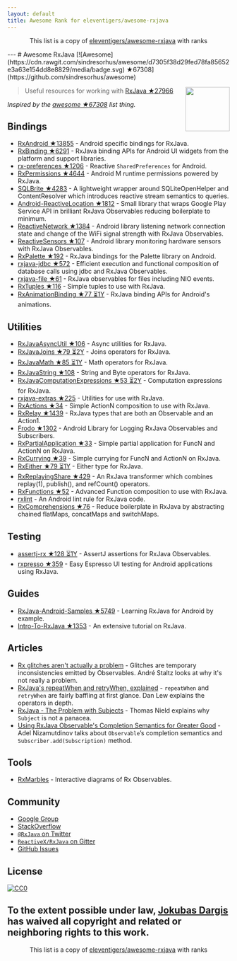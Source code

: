 ```yaml
---
layout: default
title: Awesome Rank for eleventigers/awesome-rxjava
---
```


<p align="center">
	This list is a copy of <a href="https://github.com/eleventigers/awesome-rxjava">eleventigers/awesome-rxjava</a> with ranks
</p>
---
# Awesome RxJava [![Awesome](https://cdn.rawgit.com/sindresorhus/awesome/d7305f38d29fed78fa85652e3a63e154dd8e8829/media/badge.svg) ★67308](https://github.com/sindresorhus/awesome)

[<img src="http://reactivex.io/assets/Rx_Logo_S.png" align="right" width="100">](http://reactivex.io/)

> Useful resources for working with [RxJava ★27966](https://github.com/ReactiveX/RxJava)

*Inspired by the [awesome ★67308](https://github.com/sindresorhus/awesome) list thing.*

## Bindings

* [RxAndroid ★13855](https://github.com/ReactiveX/RxAndroid) - Android specific bindings for RxJava.
* [RxBinding ★6291](https://github.com/JakeWharton/RxBinding) - RxJava binding APIs for Android UI widgets from the platform and support libraries.
* [rx-preferences ★1206](https://github.com/f2prateek/rx-preferences) - Reactive `SharedPreferences` for Android.
* [RxPermissions ★4644](https://github.com/tbruyelle/RxPermissions) - Android M runtime permissions powered by RxJava.
* [SQLBrite ★4283](https://github.com/square/sqlbrite) - A lightweight wrapper around SQLiteOpenHelper and ContentResolver which introduces reactive stream semantics to queries.
* [Android-ReactiveLocation ★1812](https://github.com/mcharmas/Android-ReactiveLocation) - Small library that wraps Google Play Service API in brilliant RxJava Observables reducing boilerplate to minimum.
* [ReactiveNetwork ★1384](https://github.com/pwittchen/ReactiveNetwork) - Android library listening network connection state and change of the WiFi signal strength with RxJava Observables.
* [ReactiveSensors ★107](https://github.com/pwittchen/ReactiveSensors) - Android library monitoring hardware sensors with RxJava Observables.
* [RxPalette ★192](https://github.com/hzsweers/RxPalette) - RxJava bindings for the Palette library on Android.
* [rxjava-jdbc ★572](https://github.com/davidmoten/rxjava-jdbc) - Efficient execution and functional composition of database calls using jdbc and RxJava Observables.
* [rxjava-file ★61](https://github.com/davidmoten/rxjava-file) - RxJava observables for files including NIO events.
* [RxTuples ★116](https://github.com/pakoito/RxTuples) - Simple tuples to use with RxJava.
* [RxAnimationBinding ★77 ⏳1Y](https://github.com/blipinsk/RxAnimationBinding) - RxJava binding APIs for Android's animations.

## Utilities
* [RxJavaAsyncUtil ★106](https://github.com/ReactiveX/RxJavaAsyncUtil) - Async utilities for RxJava.
* [RxJavaJoins ★79 ⏳2Y](https://github.com/ReactiveX/RxJavaJoins) - Joins operators for RxJava.
* [RxJavaMath ★85 ⏳1Y](https://github.com/ReactiveX/RxJavaMath) - Math operators for RxJava.
* [RxJavaString ★108](https://github.com/ReactiveX/RxJavaString) - 
String and Byte operators for RxJava.
* [RxJavaComputationExpressions ★53 ⏳2Y](https://github.com/ReactiveX/RxJavaComputationExpressions) - Computation expressions for RxJava.
* [rxjava-extras ★225](https://github.com/davidmoten/rxjava-extras) - Utilities for use with RxJava.
* [RxActions ★34](https://github.com/pakoito/RxActions) - Simple ActionN composition to use with RxJava.
* [RxRelay ★1439](https://github.com/JakeWharton/RxRelay) - RxJava types that are both an Observable and an Action1.
* [Frodo ★1302](https://github.com/android10/frodo) - Android Library for Logging RxJava Observables and Subscribers.
* [RxPartialApplication ★33](https://github.com/pakoito/RxPartialApplication) - Simple partial application for FuncN and ActionN on RxJava.
* [RxCurrying ★39](https://github.com/pakoito/RxCurrying) - Simple currying for FuncN and ActionN on RxJava.
* [RxEither ★79 ⏳1Y](https://github.com/eleventigers/rxeither) - Either type for RxJava.
* [RxReplayingShare ★429](https://github.com/JakeWharton/RxReplayingShare) - An RxJava transformer which combines replay(1), publish(), and refCount() operators.
* [RxFunctions ★52](https://github.com/pakoito/RxFunctions) - Advanced Function composition to use with RxJava.
* [rxlint](https://bitbucket.org/littlerobots/rxlint) - An Android lint rule for RxJava code.
* [RxComprehensions ★76](https://github.com/pakoito/RxComprehensions) - Reduce boilerplate in RxJava by abstracting chained flatMaps, concatMaps and switchMaps.

## Testing
* [assertj-rx ★128 ⏳1Y](https://github.com/ribot/assertj-rx) - AssertJ assertions for RxJava Observables.
* [rxpresso ★359](https://github.com/novoda/rxpresso) - Easy Espresso UI testing for Android applications using RxJava.

## Guides

* [RxJava-Android-Samples ★5749](https://github.com/kaushikgopal/RxJava-Android-Samples) - Learning RxJava for Android by example.
* [Intro-To-RxJava ★1353](https://github.com/Froussios/Intro-To-RxJava) - An extensive tutorial on RxJava.

## Articles

* [Rx glitches aren't actually a problem](http://staltz.com/rx-glitches-arent-actually-a-problem.html) - Glitches are temporary inconsistencies emitted by Observables. André Staltz looks at why it's not really a problem.
* [RxJava's repeatWhen and retryWhen, explained](http://blog.danlew.net/2016/01/25/rxjavas-repeatwhen-and-retrywhen-explained/) - `repeatWhen` and `retryWhen` are fairly baffling at first glance. Dan Lew explains the operators in depth.
* [RxJava - The Problem with Subjects](http://tomstechnicalblog.blogspot.co.uk/2016/03/rxjava-problem-with-subjects.html) - Thomas Nield explains why `Subject` is not a panacea.
* [Using RxJava Observable's Completion Semantics for Greater Good](https://adelnizamutdinov.github.io/blog/2015/01/23/using-rxjavas-observable-semantics-for-greater-good/) - Adel Nizamutdinov talks about `Observable`’s completion semantics and `Subscriber.add(Subscription)` method.

## Tools

* [RxMarbles](http://rxmarbles.com/) - Interactive diagrams of Rx Observables.

## Community

* [Google Group](http://groups.google.com/d/forum/rxjava)
* [StackOverflow](http://stackoverflow.com/search?q=rx-java)
* [`@RxJava` on Twitter](http://twitter.com/RxJava)
* [`ReactiveX/RxJava` on Gitter](https://gitter.im/ReactiveX/RxJava)
* [GitHub Issues](https://github.com/ReactiveX/RxJava/issues)

## License

[![CC0](https://i.creativecommons.org/p/zero/1.0/88x31.png)](https://creativecommons.org/publicdomain/zero/1.0/)

To the extent possible under law, [Jokubas Dargis](http://jokubasdargis.net/) has waived all copyright and related or neighboring rights to this work.
---
<p align="center">
	This list is a copy of <a href="https://github.com/eleventigers/awesome-rxjava">eleventigers/awesome-rxjava</a> with ranks
</p>
